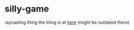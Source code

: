 # silly-game
raycasting thing
the thing is at [here](https://whirlwindnoa.com/3d) (might be outdated there)
